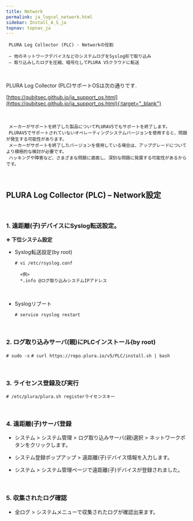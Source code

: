 ```yaml
---
title: Network
permalink: ja_logcol_network.html
sidebar: Install_A_S_ja
topnav: topnav_ja
---
```


     PLURA Log Collector (PLC) - Networkの役割

     – 他のネットワークデバイスなどのシステムログをSyslog形で取り込み
     – 取り込みしたログを圧縮、暗号化してPLURA V5クラウドに転送

<br />

PLURA Log Collector (PLC)サポートOSは次の通りです.

[https://qubitsec.github.io/ja_support_os.html](https://qubitsec.github.io/ja_support_os.html){:target="_blank"}

<br />

     メーカーがサポートを終了した製品についてPLURAV5でもサポートを終了します。
     PLURAV5でサポートされていないオペレーティングシステムバージョンを使用すると、問題が発生する可能性があります。
     メーカーがサポートを終了したバージョンを使用している場合は、アップグレードについてより積極的な検討が必要です。
     ハッキングや障害など、さまざまな問題に直面し、深刻な問題に発展する可能性があるからです。

<br />

## PLURA Log Collector (PLC) – Network設定

<br />

### 1. 遠距離(子)デバイスにSyslog転送設定。
**※ 下位システム設定**

- Syslog転送設定(by root)

  `# vi /etc/rsyslog.conf`
     
        <例>
        *.info @ログ取り込みシステムIPアドレス

<br />

- Syslogリブート

  `# service rsyslog restart`

<br />

### 2. ログ取り込みサーバ(親)にPLCインストール(by root)

`# sudo -s`
`# curl https://repo.plura.io/v5/PLC/install.sh | bash`

<br />

### 3. ライセンス登録及び実行

`# /etc/plura/plura.sh registerライセンスキー`

<br />

### 4. 遠距離(子)サーバ登録

- システム  > システム管理 > ログ取り込みサーバ(親)選択 > ネットワークボタンをクリックします。
<!-- [![image](/docs/images/Ins_G/LogCol_Net/3.png){: width="800" }](/docs/images/Ins_G/LogCol_Net/3.png){:target="_blank"} -->

- システム登録ポップアップ > 遠距離(子)デバイス情報を入力します。
<!-- [![image](/docs/images/Ins_G/LogCol_Net/4.png)](/docs/images/Ins_G/LogCol_Net/4.png){:target="_blank"} -->

- システム > システム管理ページで遠距離(子)デバイスが登録されました。
<!-- [![image](/docs/images/Ins_G/LogCol_Net/5.png){: width="800" }](/docs/images/Ins_G/LogCol_Net/5.png){:target="_blank"} -->

<br />

### 5. 収集されたログ確認

- 全ログ > システムメニューで収集されたログが確認出来ます。
<!-- [![image](/docs/images/Ins_G/LogCol_Net/6.png){: width="800" }](/docs/images/Ins_G/LogCol_Net/6.png){:target="_blank"} -->
